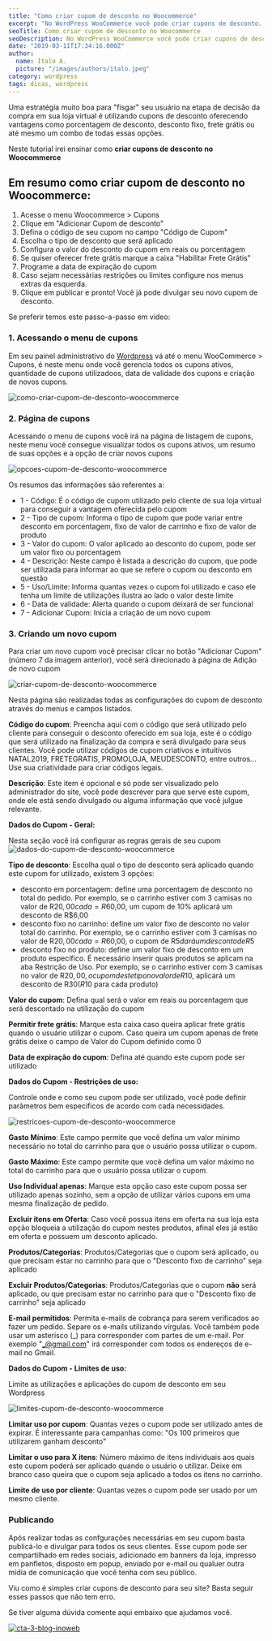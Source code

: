 ```yaml
---
title: "Como criar cupom de desconto no Woocommerce"
excerpt: "No WordPress WooCommerce você pode criar cupons de desconto. Venha conferir nosso tutorial completo sobre como configurar e criar cupons!"
seoTitle: Como criar cupom de desconto no Woocommerce
seoDescription: No WordPress WooCommerce você pode criar cupons de desconto. Venha conferir nosso tutorial completo sobre como configurar e criar cupons!
date: "2019-03-11T17:34:16.000Z"
author:
  name: Italo A.
  picture: "/images/authors/italo.jpeg"
category: wordpress
tags: dicas, wordpress
---
```


Uma estratégia muito boa para "fisgar" seu usuário na etapa de decisão da compra em sua loja virtual é utilizando cupons de desconto oferecendo vantagens como porcentagem de desconto, desconto fixo, frete grátis ou até mesmo um combo de todas essas opções.

Neste tutorial irei ensinar como **criar cupons de desconto no Woocommerce**

## Em resumo como criar cupom de desconto no Woocommerce:

1. Acesse o menu Woocommerce > Cupons
2. Clique em "Adicionar Cupom de desconto"
3. Defina o código de seu cupom no campo "Código de Cupom"
4. Escolha o tipo de desconto que será aplicado
5. Configura o valor do desconto do cupom em reais ou porcentagem
6. Se quiser oferecer frete grátis marque a caixa "Habilitar Frete Grátis"
7. Programe a data de expiração do cupom
8. Caso sejam necessárias restrições ou limites configure nos menus extras da esquerda.
9. Clique em publicar e pronto! Você já pode divulgar seu novo cupom de desconto.

Se preferir temos este passo-a-passo em vídeo:

### 1. Acessando o menu de cupons

Em seu painel administrativo do [Wordpress](https://br.wordpress.org/) vá até o menu WooCommerce > Cupons, é neste menu onde você gerencia todos os cupons ativos, quantidade de cupons utilizadoos, data de validade dos cupons e criação de novos cupons.

![como-criar-cupom-de-desconto-woocommerce](/content/images/2019/03/como-criar-cupom-de-desconto-woocommerce.png)

### 2. Página de cupons

Acessando o menu de cupons você irá na página de listagem de cupons, neste menu você consegue visualizar todos os cupons ativos, um resumo de suas opções e a opção de criar novos cupons

![opcoes-cupom-de-desconto-woocommerce](/content/images/2019/03/opcoes-cupom-de-desconto-woocommerce.png)

Os resumos das informações são referentes a:

- 1 - Código: É o código de cupom utilizado pelo cliente de sua loja virtual para conseguir a vantagem oferecida pelo cupom
- 2 - Tipo de cupom: Informa o tipo de cupom que pode variar entre desconto em porcentagem, fixo de valor de carrinho e fixo de valor de produto
- 3 - Valor do cupom: O valor aplicado ao desconto do cupom, pode ser um valor fixo ou porcentagem
- 4 - Descrição: Neste campo é listada a descrição do cupom, que pode ser utilizada para informar ao que se refere o cupom ou desconto em questão
- 5 - Uso/Limite: Informa quantas vezes o cupom foi utilizado e caso ele tenha um limite de utilizações ilustra ao lado o valor deste limite
- 6 - Data de validade: Alerta quando o cupom deixará de ser funcional
- 7 - Adicionar Cupom: Inicia a criação de um novo cupom

### 3. Criando um novo cupom

Para criar um novo cupom você precisar clicar no botão "Adicionar Cupom" (número 7 da imagem anterior), você será direcionado à página de Adição de novo cupom

![criar-cupom-de-desconto-woocommerce](/content/images/2019/03/criar-cupom-de-desconto-woocommerce.png)

Nesta página são realizadas todas as configurações do cupom de desconto através do menus e campos listados.

**Código do cupom**: Preencha aqui com o código que será utilizado pelo cliente para conseguir o desconto oferecido em sua loja, este é o código que será utilizado na finalização da compra e será divulgado para seus clientes. Você pode utilizar códigos de cupom criativos e intuitivos NATAL2019, FRETEGRATIS, PROMOLOJA, MEUDESCONTO, entre outros... Use sua criatividade para criar códigos legais.

**Descrição**: Este item é opcional e só pode ser visualizado pelo administrador do site, você pode descrever para que serve este cupom, onde ele está sendo divulgado ou alguma informação que você julgue relevante.

**Dados do Cupom - Geral:**

Nesta seção você irá configurar as regras gerais de seu cupom
![dados-do-cupom-de-desconto-woocommerce](/content/images/2019/03/dados-do-cupom-de-desconto-woocommerce.png)

**Tipo de desconto**: Escolha qual o tipo de desconto será aplicado quando este cupom for utilizado, existem 3 opções:

- desconto em porcentagem: define uma porcentagem de desconto no total do pedido. Por exemplo, se o carrinho estiver com 3 camisas no valor de R$20,00 cada = R$60,00, um cupom de 10% aplicará um desconto de R$6,00
- desconto fixo no carrinho: define um valor fixo de desconto no valor total do carrinho. Por exemplo, se o carrinho estiver com 3 camisas no valor de R$20,00 cada = R$60,00, o cupom de R$5 dará um desconto de R$5
- desconto fixo no produto: define um valor fixo de desconto em um produto específico. É necessário inserir quais produtos se aplicam na aba Restrição de Uso. Por exemplo, se o carrinho estiver com 3 camisas no valor de R$20,00, o cupom deste tipo no valor de R$10, aplicará um desconto de R$30 (R$10 para cada produto)

**Valor do cupom**: Defina qual será o valor em reais ou porcentagem que será descontado na utilização do cupom

**Permitir frete grátis**: Marque esta caixa caso queira aplicar frete grátis quando o usuário utilizar o cupom. Caso queira um cupom apenas de frete grátis deixe o campo de Valor do Cupom definido como 0

**Data de expiração do cupom**: Defina até quando este cupom pode ser utilizado

**Dados do Cupom - Restrições de uso:**

Controle onde e como seu cupom pode ser utilizado, você pode definir parâmetros bem especificos de acordo com cada necessidades.

![restricoes-cupom-de-desconto-woocommerce](/content/images/2019/03/restricoes-cupom-de-desconto-woocommerce.png)

**Gasto Mínimo**: Este campo permite que você defina um valor mínimo necessário no total do carrinho para que o usuário possa utilizar o cupom.

**Gasto Máximo**: Este campo permite que você defina um valor máximo no total do carrinho para que o usuário possa utilizar o cupom.

**Uso Individual apenas**: Marque esta opção caso este cupom possa ser utilizado apenas sozinho, sem a opção de utilizar vários cupons em uma mesma finalização de pedido.

**Excluir itens em Oferta**: Caso você possua itens em oferta na sua loja esta opção bloqueia a utilização do cupom nestes produtos, afinal eles já estão em oferta e possuem um desconto aplicado.

**Produtos/Categorias**: Produtos/Categorias que o cupom será aplicado, ou que precisam estar no carrinho para que o "Desconto fixo de carrinho" seja aplicado

**Excluir Produtos/Categorias**: Produtos/Categorias que o cupom **não** será aplicado, ou que precisam estar no carrinho para que o "Desconto fixo de carrinho" seja aplicado

**E-mail permitidos**: Permita e-mails de cobrança para serem verificados ao fazer um pedido. Separe os e-mails utilizando vírgulas. Você também pode usar um asterisco (_) para corresponder com partes de um e-mail. Por exemplo "_@gmail.com" irá corresponder com todos os endereços de e-mail no Gmail.

**Dados do Cupom - Limites de uso:**

Limite as utilizações e aplicações do cupom de desconto em seu Wordpress

![limites-cupom-de-desconto-woocommerce](/content/images/2019/03/limites-cupom-de-desconto-woocommerce.png)

**Limitar uso por cupom**: Quantas vezes o cupom pode ser utilizado antes de expirar. É interessante para campanhas como: "Os 100 primeiros que utilizarem ganham desconto"

**Limitar o uso para X itens**: Número máximo de itens individuais aos quais este cupom poderá ser aplicado quando o usuário o utilizar. Deixe em branco caso queira que o cupom seja aplicado a todos os itens no carrinho.

**Limite de uso por cliente**: Quantas vezes o cupom pode ser usado por um mesmo cliente.

### Publicando

Após realizar todas as confgurações necessárias em seu cupom basta publicá-lo e divulgar para todos os seus clientes. Esse cupom pode ser compartilhado em redes sociais, adicionado em banners da loja, impresso em panfletos, disposto em popup, enviado por e-mail ou qualuer outra mídia de comunicação que você tenha com seu público.

Viu como é simples criar cupons de desconto para seu site? Basta seguir esses passos que não tem erro.

Se tiver alguma dúvida comente aqui embaixo que ajudamos você.

[![cta-3-blog-inoweb](/content/images/2018/09/cta-3-blog-inoweb.png)](https://inoweb.com.br/contato/?utm_source=blog&utm_medium=post&utm_campaign=post-cupom-woocommerce)
